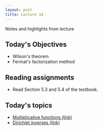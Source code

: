 ```yaml
---
layout: post
title: Lecture 14
---
```


Notes and highlights from lecture

## Today's Objectives

* Wilson's theorem
* Fermat's factorization method

## Reading assignments

* Read Section 5.3 and 5.4 of the textbook.

## Today's topics
* <a target="_parent" href="https://wcasper.github.io/math430spring2023/topics/017-multiplicative-functions.html">Multiplicative functions (link)</a>
* <a target="_parent" href="https://wcasper.github.io/math430spring2023/topics/018-dirichlet-inverses.html">Dirichlet inverses (link)</a>


